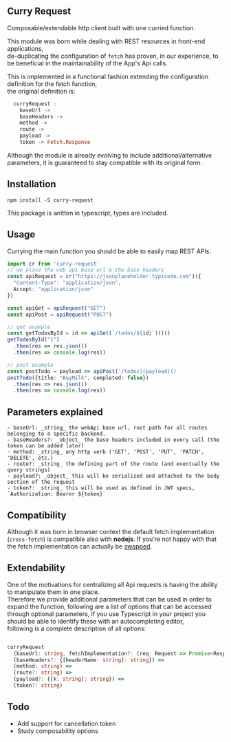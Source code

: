 ## Curry Request

Composable/extendable http client built with one curried function.

This module was born while dealing with REST resources in front-end applications,  
de-duplicating the configuration of `fetch` has proven, in our experience, to be beneficial in the maintainability of the App's Api calls.

This is implemented in a functional fashion extending the configuration definition for the fetch function,  
the original definition is:

```haskell
  curryRequest :
    baseUrl ->
    baseHeaders ->
    method ->
    route ->
    payload ->
    token -> Fetch.Response
```

Although the module is already evolving to include additional/alternative parameters, it is guaranteed to stay compatible with its original form.

## Installation

```
npm install -S curry-request
```

This package is written in typescript, types are included.

## Usage
Currying the main function you should be able to easily map REST APIs:

```ts
import cr from 'curry-request'
// we place the web api base url & the base headers
const apiRequest = cr("https://jsonplaceholder.typicode.com")({
  "Content-Type": "application/json",
  Accept: "application/json"
})

const apiGet = apiRequest("GET")
const apiPost = apiRequest("POST")

// get example
const getTodosById = id => apiGet(`/todos/${id}`)()()
getTodosById("1")
  .then(res => res.json())
  .then(res => console.log(res))

// post example
const postTodo = payload => apiPost('/todos)(payload)() 
postTodo({title: "BuyMilk", completed: false})
  .then(res => res.json())
  .then(res => console.log(res))

```

## Parameters explained
    - baseUrl: _string_ the webApi base url, root path for all routes belonging to a specific backend.
    - baseHeaders?: _object_ the base headers included in every call (the token can be added later)  
    - method: _string_ any http verb ('GET', 'POST', 'PUT', 'PATCH', 'DELETE', etc.) 
    - route?: _string_ the defining part of the route (and eventually the query strings)
    - payload?: _object_ this will be serialized and attached to the body section of the request
    - token?: _string_ this will be used as defined in JWT specs, `Authorization: Bearer ${token}`

## Compatibility

Although it was born in browser context the default fetch implementation (`cross-fetch`) is compatible also with **nodejs**.
If you're not happy with that the fetch implementation can actually be [swapped](#extendability).



## Extendability
One of the motivations for centralizing all Api requests is having the ability to manipulate them in one place.  
Therefore we provide additional parameters that can be used in order to expand the function,
following are a list of options that can be accessed through optional parameters,
if you use Typescript in your project you should be able to identify these with an autocompleting editor,  
following is a complete description of all options:
```ts

curryRequest
  (baseUrl: string, fetchImplementation?: (req: Request => Promise<Response>)) =>
  (baseHeaders?: {[headerName: string]: string}) => 
  (method: string) =>
  (route?: string) =>
  (payload?: {[k: string]: string}) =>
  (token?: string) 

```

## Todo
  - Add support for cancellation token
  - Study composability options

  
